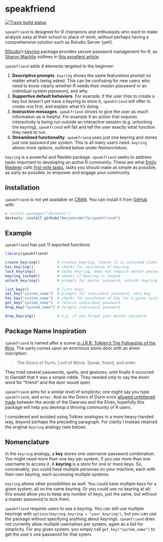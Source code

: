 
<!-- README.md is generated from README.Rmd. Please edit that file -->

# speakfriend

<!-- badges: start -->

[![Travis build
status](https://travis-ci.org/BenjaminWolfe/speakfriend.svg?branch=master)](https://travis-ci.org/BenjaminWolfe/speakfriend)
<!-- badges: end -->

`speakfriend` is designed for R champions and enthusiasts who want to
make analysis easy at their school or place of work, without perhaps
having a comprehensive solution such as Rstudio Server (yet\!).

[RStudio](https://rstudio.com/)’s
[keyring](https://github.com/r-lib/keyring) package provides secure
password management for R, as [Sharon
Machlis](https://twitter.com/sharon000) outlines in [this excellent
article](https://www.infoworld.com/article/3320999/r-tip-keep-your-passwords-and-tokens-secure-with-the-keyring-package.html).

`speakfriend` adds 4 elements targeted to the beginner:

1.  **Descriptive prompts**. `keyring` shows the same featureless prompt
    no matter what’s being asked. This can be confusing for new users
    who need to know clearly whether R needs their *master password* or
    an individual *system password*, and why.
2.  **Supportive default behaviors**. For example, if the user tries to
    create a key but doesn’t yet have a keyring to store it,
    `speakfriend` will offer to create one first, and explain what it’s
    doing.
3.  **Instructive messages**. `speakfriend` strives to give the user as
    much information as is helpful. For example if an action that
    requires interactivity is being run outside an interactive session
    (e.g. unlocking the keyring), `speakfriend` will fail and tell the
    user exactly what function they need to run.
4.  **Streamlined functionality**. `speakfriend` uses just one keyring
    and stores just one password per system. This is all many users
    need. `keyring` allows more options, outlined below under
    *Nomenclature*.

`keyring` is a powerful and flexible package. `speakfriend` seeks to
address tasks important to developing an active R community. These are
what [Emily Riederer](https://twitter.com/EmilyRiederer) calls
[first-mile
tasks](https://emilyriederer.netlify.com/post/resource-roundup-r-in-industry-edition/),
tasks you should make as simple as possible, as early as possible, to
empower and engage your community.

## Installation

`speakfriend` is not yet available on
[CRAN](https://CRAN.R-project.org). You can install it from
[GitHub](https://github.com/BenjaminWolfe/speakfriend) with:

``` r
# install.packages("devtools")
devtools::install_github("BenjaminWolfe/speakfriend")
```

## Example

`speakfriend` has just 11 exported functions:

``` r
library(speakfriend)

create_keyring()        # creates keyring, leaves it in unlocked state
has_keyring()           # checks for existence of keyring
lock_keyring()          # locks keyring, does not require master password
keyring_locked()        # checks if keyring is locked
unlock_keyring()        # prompts for master password, unlocks keyring

list_keys()             # lists keys
set_key("system_name")  # prompts for individual password, sets key
has_key("system_name")  # checks for existence of key for a given system
get_key("system_name")  # returns individual password
drop_key("system_name") # forgets individual password

drop_keyring()          # e.g. if you forgot your master password
```

## Package Name Inspiration

`speakfriend` is named after a scene [in J.R.R. Tolkien’s The Fellowship
of the
Ring](http://ae-lib.org.ua/texts-c/tolkien__the_lord_of_the_rings_1__en.htm).
The party comes upon an enormous stone door with an elven inscription:

> The Doors of Durin, Lord of Moria. Speak, friend, and enter.

They tried several passwords, spells, and gestures, until finally it
occurred to Gandalf that it was a simple riddle. They needed only to say
the elven word for “friend” and the door would open.

`speakfriend` aims for a similar level of simplicity; one might say you
type `speakfriend`, and `enter`. And as the Doors of Durin once [allowed
unfettered trade](http://tolkiengateway.net/wiki/Doors_of_Durin#History)
between the words of the Dwarves and the Elves, hopefully this package
will help you develop a thriving community of R users.

I considered and avoided using Tolkien analogies in a more heavy-handed
way, beyond perhaps the preceding paragraph. For clarity I instead
retained the original `keyring` analogy (see below).

## Nomenclature

In the `keyring` analogy, a **key** stores one username-password
combination. You might need more than one key per system, if you use
more than one username to access it. A **keyring** is a store for one or
more keys. So, conceivably, you could have multiple personas on your
machine, each with their own keyring, each accessing multiple systems.

`keyring` allows other possibilities as well. You could have multiple
keys for a given system, all on the same keyring. Or you could use no
keyring at all; this would allow you to keep any number of keys, just
the same, but without a master password to lock them.

`speakfriend` requires users to use a keyring. You can still use
multiple keyrings with `options(keyring_keyring = "your_keyring")`, but
you can use the package without specifying anything about keyrings.
`speakfriend` does not currently allow multiple usernames per system,
again as a bid for simplicity. For any given system, you simply call
`get_key("system_name")` to get the user’s one password for that sytem.
